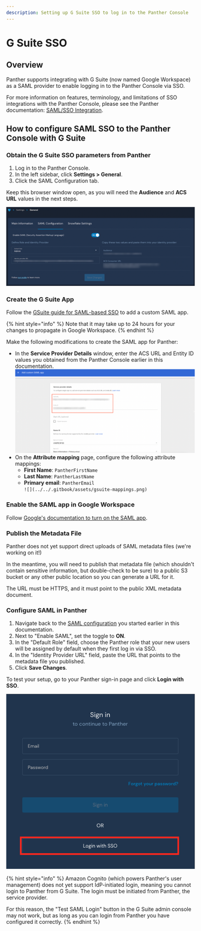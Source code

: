 ```yaml
---
description: Setting up G Suite SSO to log in to the Panther Console
---
```


# G Suite SSO

## Overview

Panther supports integrating with G Suite (now named Google Workspace) as a SAML provider to enable logging in to the Panther Console via SSO.&#x20;

For more information on features, terminology, and limitations of SSO integrations with the Panther Console, please see the Panther documentation: [SAML/SSO Integration](https://docs.panther.com/system-configuration/saml).

## How to configure SAML SSO to the Panther Console with G Suite

### Obtain the G Suite SSO parameters from Panther

1. Log in to the Panther Console.
2. In the left sidebar, click **Settings > General**.
3. Click the SAML Configuration tab.

Keep this browser window open, as you will need the **Audience** and **ACS URL** values in the next steps.

![The General Settings page in Panther is open to the SAML Configuration tab, which displays the Audience and ACS URL fields.](../../.gitbook/assets/panther-sso.png)

### Create the G Suite App

Follow the [GSuite guide for SAML-based SSO](https://support.google.com/a/answer/6087519) to add a custom SAML app.&#x20;

{% hint style="info" %}
Note that it may take up to 24 hours for your changes to propagate in Google Workspace.
{% endhint %}

Make the following modifications to create the SAML app for Panther:

* In the **Service Provider Details** window, enter the ACS URL and Entity ID values you obtained from the Panther Console earlier in this documentation. \
  ![](../../.gitbook/assets/gsuite-saml.png)
* On the **Attribute mapping** page, configure the following attribute mappings:
  * **First Name**: `PantherFirstName`
  * **Last Name**: `PantherLastName`
  * **Primary email**: `PantherEmail`\
    ``![](../../.gitbook/assets/gsuite-mappings.png)``

### Enable the SAML app in Google Workspace

Follow [Google's documentation to turn on the SAML app](https://support.google.com/a/answer/6087519).

### Publish the Metadata File

Panther does not yet support direct uploads of SAML metadata files (we're working on it!)

In the meantime, you will need to publish that metadata file (which shouldn't contain sensitive information, but double-check to be sure) to a public S3 bucket or any other public location so you can generate a URL for it.

The URL must be HTTPS, and it must point to the public XML metadata document.

### Configure SAML in Panther

1. Navigate back to the [SAML configuration](gsuite.md#obtain-the-g-suite-sso-parameters-from-panther) you started earlier in this documentation.
2. Next to "Enable SAML", set the toggle to **ON**.&#x20;
3. In the "Default Role" field, choose the Panther role that your new users will be assigned by default when they first log in via SSO.
4. In the "Identity Provider URL" field, paste the URL that points to the metadata file you published.
5. Click **Save Changes**.

To test your setup, go to your Panther sign-in page and click **Login with SSO**.

![The Panther login page shows a "Login with SSO" option](<../../../../.gitbook/assets/panther-login-sso (6) (1) (1) (1) (11) (1) (1) (1) (22).png>)

{% hint style="info" %}
Amazon Cognito (which powers Panther's user management) does not yet support IdP-initiated login, meaning you cannot login to Panther from G Suite. The login must be initiated from Panther, the service provider.

For this reason, the "Test SAML Login" button in the G Suite admin console may not work, but as long as you can login from Panther you have configured it correctly.
{% endhint %}
